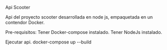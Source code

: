 Api Scooter

Api del proyecto scooter desarrollada en node js, empaquetada en un contendor Docker.

Pre-requisitos:
        Tener Docker-compose instalado.
        Tener NodeJs instalado.

Ejecutar api.
        docker-compose up --build
